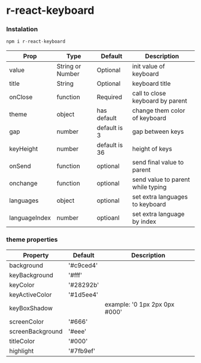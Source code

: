 # r-react-keyboard
### Instalation
```javascript
npm i r-react-keyboard
```


Prop          | Type             | Default       | Description
------------- | ---------------- | ------------- |---------------------------------
value         | String or Number | Optional      | init value of keyboard
title         | String           | Optional      | keyboard title
onClose       | function         | Required      | call to close keyboard by parent
theme         | object           | has default   | change them color of keyboard
gap           | number           | default is 3  | gap between keys
keyHeight     | number           | default is 36 | height of keys
onSend        | function         | optional      | send final value to parent
onchange      | function         | optional      | send value to parent while typing
languages     | object           | optional      | set extra languages to keyboard
languageIndex | number           | optioanl      | set extra language by index

### theme properties
Property         | Default   | Description
---------------- | --------- | -----------
background       | '#c9ced4' | 
keyBackground    | '#fff'    |
keyColor         | '#28292b' |
keyActiveColor   | '#1d5ee4' |
keyBoxShadow     |           | example: '0 1px 2px 0px #000'
screenColor      | '#666'    |
screenBackground | '#eee'    |
titleColor       | '#000'    |
highlight        | '#7fb9ef' |
